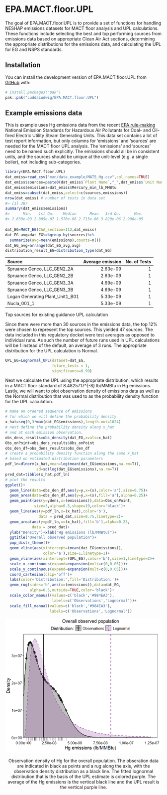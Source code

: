 
<!-- README.md is generated from README.Rmd. Please edit that file -->

# EPA.MACT.floor.UPL

<!-- badges: start -->
<!-- badges: end -->

The goal of EPA.MACT.floor.UPL is to provide a set of functions for
handling NESHAP emissions datasets for MACT floor analysis and UPL
calculations. These functions include selecting the best and top
performing sources from emissions data based on appropriate Clean Air
Act sections, determining the appropriate distributions for the
emissions data, and calculating the UPL for EG and NSPS standards.

## Installation

You can install the development version of EPA.MACT.floor.UPL from
[GitHub](https://github.com/LuddaLudwig/EPA.MACT.floor.UPL) with:

``` r
# install.packages("pak")
pak::pak("LuddaLudwig/EPA.MACT.floor.UPL")
```

## Example emissions data

This is example uses Hg emissions data from the recent [EPA
rule-making](https://www.regulations.gov/document/EPA-HQ-OAR-2009-0234-20132)
National Emission Standards for Hazardous Air Pollutants for Coal- and
Oil-fired Electric Utility Steam Generating Units. This data set
contains a lot of test report information, but only columns for
‘emissions’ and ‘sources’ are needed for the MACT floor UPL analysis.
The ‘emissions’ and ‘sources’ need to be named such explicitly. The
emissions should all be in consistent units, and the sources should be
unique at the unit-level (e.g. a single boiler), not including
sub-categories.

``` r
library(EPA.MACT.floor.UPL)
dat_emiss=read_csv("man/data_example/MATS_Hg.csv",col_names=TRUE)
dat_emiss$sources=paste0(dat_emiss$`Plant Name`,"_",dat_emiss$`Unit Number`,"_",dat_emiss$boiler_id)
dat_emiss$emissions=dat_emiss$Mercury_min_lb_MMBtu
dat_emiss=subset(dat_emiss,select=c(sources,emissions))
nrow(dat_emiss) # number of tests in data set
#> [1] 387
summary(dat_emiss$emissions)
#>      Min.   1st Qu.    Median      Mean   3rd Qu.      Max. 
#> 2.630e-09 2.805e-07 1.570e-06 2.713e-06 3.820e-06 2.990e-05

dat_EG=MACT_EG(CAA_section=112,dat_emiss)
dat_EG_avg=dat_EG%>%group_by(sources)%>%
  summarize(avg=mean(emissions),counts=n())
dat_EG_avg=arrange(dat_EG_avg,avg)
distribution_result_EG=distribution_type(dat_EG)
```

| Source                           | Average emission | No. of Tests |
|:---------------------------------|-----------------:|-------------:|
| Spruance Genco, LLC_GEN2_2A      |         2.63e-09 |            1 |
| Spruance Genco, LLC_GEN2_2B      |         2.63e-09 |            1 |
| Spruance Genco, LLC_GEN3_3A      |         4.69e-09 |            1 |
| Spruance Genco, LLC_GEN3_3B      |         4.69e-09 |            1 |
| Logan Generating Plant_Unit1_B01 |         5.33e-09 |            1 |
| Nucla_001_1                      |         5.33e-09 |            1 |

Top sources for existing guidance UPL calculation

Since there were more than 30 sources in the emissions data, the top 12%
were chosen to represent the top sources. This yielded 47 sources. The
data included in this regulatory docket were test averages as opposed to
individual runs. As such the number of future runs used in UPL
calculations will be 1 instead of the default, an average of 3 runs. The
appropriate distribution for the UPL calculation is Normal.

``` r
UPL_EG=Lognormal_UPL(dataset=dat_EG,
                     future_tests = 1,
                     significance=0.99)
```

Next we calculate the UPL using the appropriate distribution, which
results in a MACT floor standard of 8.4825717^{-8} lb/MMBtu in Hg
emissions. Lastly, we will want to plot observation density of emissions
data as well as the Normal distribution that was used to as the
probability density function for the UPL calculation.

``` r
# make an ordered sequence of emissions 
# for which we will define the probability density
x_hat=seq(0,3*max(dat_EG$emissions),length.out=1024)
# next define the probability density along x_hat
# and at each emission observation.
obs_dens_results=obs_density(dat_EG,xvals=x_hat)
Obs_onPoint=obs_dens_results$Obs_onPoint
obs_den_df=obs_dens_results$obs_den_df
# create a probability density function along the same x_hat
# based on estimated distribution parameters
pdf_ln=dlnorm(x_hat,mean=log(mean(dat_EG$emissions,na.rm=T)),
              sd=sd(log(dat_EG$emissions),na.rm=T))
pred_dat=tibble(x_hat,pdf_ln)
# plot the results
ggplot()+
  geom_line(data=obs_den_df,aes(y=y,x=(x),color='a'),size=0.75)+
  geom_area(data=obs_den_df,aes(y=y,x=(x),fill='a'),alpha=0.25)+
  geom_point(aes(y=ydens,x=(emissions)),data=Obs_onPoint,
             size=3,alpha=0.5,shape=19,color='black')+
  geom_line(aes(y=pdf_ln,x=(x_hat),color='b'),
               data = pred_dat,size=0.75,linetype=2)+
  geom_area(aes(y=pdf_ln,x=(x_hat),fill='b'),alpha=0.25,
            data = pred_dat)+
  ylab("Density")+xlab("Hg emissions (lb/MMBtu)")+
  ggtitle("Overall observed population")+
  pop_distr_theme()+
  geom_vline(aes(xintercept=(mean(dat_EG$emissions)),
                 color='a'),size=1,linetype=1)+
  geom_vline(aes(xintercept=(UPL_EG),color='b'),size=1,linetype=2)+
  scale_x_continuous(expand=expansion(mult=c(0,0.05)))+
  scale_y_continuous(expand=expansion(mult=c(0,0.05)))+
  coord_cartesian(clip='off')+
  labs(color='Distribution:',fill='Distribution:')+
  geom_rug(sides='b',aes(x=(emissions)),data=dat_EG,
           alpha=0.5,outside=TRUE,color='black')+
  scale_color_manual(values=c('black','#984EA3'),
                     labels=c('Observations','Lognormal'))+
  scale_fill_manual(values=c('black','#984EA3'),
                    labels=c('Observations','Lognormal'))
```

<div class="figure" style="text-align: center">

<img src="man/figures/README-plot1-1.png" alt="Observation density of Hg for the overall population. The obseration data are indicated in black as points and a rug along the axis, with the observation density distribution as a black line. The fitted lognormal distribution that is the basis of the UPL estimate is colored purple. The average of the Hg emissions is the vertical black line and the UPL result is the vertical purple line."  />
<p class="caption">
Observation density of Hg for the overall population. The obseration
data are indicated in black as points and a rug along the axis, with the
observation density distribution as a black line. The fitted lognormal
distribution that is the basis of the UPL estimate is colored purple.
The average of the Hg emissions is the vertical black line and the UPL
result is the vertical purple line.
</p>

</div>
